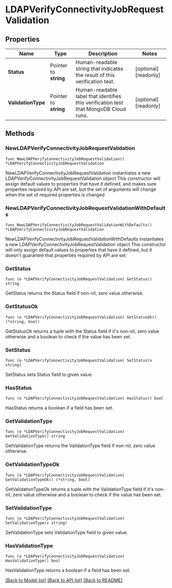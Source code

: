 # LDAPVerifyConnectivityJobRequestValidation

## Properties

Name | Type | Description | Notes
------------ | ------------- | ------------- | -------------
**Status** | Pointer to **string** | Human-readable string that indicates the result of this verification test. | [optional] [readonly] 
**ValidationType** | Pointer to **string** | Human-readable label that identifies this verification test that MongoDB Cloud runs. | [optional] [readonly] 

## Methods

### NewLDAPVerifyConnectivityJobRequestValidation

`func NewLDAPVerifyConnectivityJobRequestValidation() *LDAPVerifyConnectivityJobRequestValidation`

NewLDAPVerifyConnectivityJobRequestValidation instantiates a new LDAPVerifyConnectivityJobRequestValidation object
This constructor will assign default values to properties that have it defined,
and makes sure properties required by API are set, but the set of arguments
will change when the set of required properties is changed

### NewLDAPVerifyConnectivityJobRequestValidationWithDefaults

`func NewLDAPVerifyConnectivityJobRequestValidationWithDefaults() *LDAPVerifyConnectivityJobRequestValidation`

NewLDAPVerifyConnectivityJobRequestValidationWithDefaults instantiates a new LDAPVerifyConnectivityJobRequestValidation object
This constructor will only assign default values to properties that have it defined,
but it doesn't guarantee that properties required by API are set

### GetStatus

`func (o *LDAPVerifyConnectivityJobRequestValidation) GetStatus() string`

GetStatus returns the Status field if non-nil, zero value otherwise.

### GetStatusOk

`func (o *LDAPVerifyConnectivityJobRequestValidation) GetStatusOk() (*string, bool)`

GetStatusOk returns a tuple with the Status field if it's non-nil, zero value otherwise
and a boolean to check if the value has been set.

### SetStatus

`func (o *LDAPVerifyConnectivityJobRequestValidation) SetStatus(v string)`

SetStatus sets Status field to given value.

### HasStatus

`func (o *LDAPVerifyConnectivityJobRequestValidation) HasStatus() bool`

HasStatus returns a boolean if a field has been set.

### GetValidationType

`func (o *LDAPVerifyConnectivityJobRequestValidation) GetValidationType() string`

GetValidationType returns the ValidationType field if non-nil, zero value otherwise.

### GetValidationTypeOk

`func (o *LDAPVerifyConnectivityJobRequestValidation) GetValidationTypeOk() (*string, bool)`

GetValidationTypeOk returns a tuple with the ValidationType field if it's non-nil, zero value otherwise
and a boolean to check if the value has been set.

### SetValidationType

`func (o *LDAPVerifyConnectivityJobRequestValidation) SetValidationType(v string)`

SetValidationType sets ValidationType field to given value.

### HasValidationType

`func (o *LDAPVerifyConnectivityJobRequestValidation) HasValidationType() bool`

HasValidationType returns a boolean if a field has been set.


[[Back to Model list]](../README.md#documentation-for-models) [[Back to API list]](../README.md#documentation-for-api-endpoints) [[Back to README]](../README.md)


